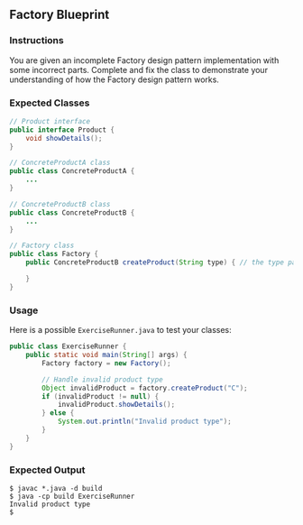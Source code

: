 ## Factory Blueprint

### Instructions

You are given an incomplete Factory design pattern implementation with some incorrect parts. Complete and fix the class to demonstrate your understanding of how the Factory design pattern works.

### Expected Classes

```java
// Product interface
public interface Product {
    void showDetails();
}

// ConcreteProductA class
public class ConcreteProductA {
    ...
}

// ConcreteProductB class
public class ConcreteProductB {
    ...
}

// Factory class
public class Factory {
    public ConcreteProductB createProduct(String type) { // the type parametre accept two values `A` and `B`

    }
}
```

### Usage

Here is a possible `ExerciseRunner.java` to test your classes:

```java
public class ExerciseRunner {
    public static void main(String[] args) {
        Factory factory = new Factory();

        // Handle invalid product type
        Object invalidProduct = factory.createProduct("C");
        if (invalidProduct != null) {
            invalidProduct.showDetails();
        } else {
            System.out.println("Invalid product type");
        }
    }
}
```

### Expected Output

```shell
$ javac *.java -d build
$ java -cp build ExerciseRunner
Invalid product type
$
```
